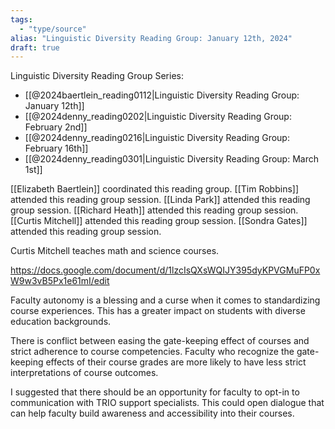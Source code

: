 ```yaml
---
tags:
  - "type/source"
alias: "Linguistic Diversity Reading Group: January 12th, 2024"
draft: true
---
```


Linguistic Diversity Reading Group Series:
- [[@2024baertlein_reading0112|Linguistic Diversity Reading Group: January 12th]]
- [[@2024denny_reading0202|Linguistic Diversity Reading Group: February 2nd]]
- [[@2024denny_reading0216|Linguistic Diversity Reading Group: February 16th]]
- [[@2024denny_reading0301|Linguistic Diversity Reading Group: March 1st]]

[[Elizabeth Baertlein]] coordinated this reading group.
[[Tim Robbins]] attended this reading group session.
[[Linda Park]] attended this reading group session.
[[Richard Heath]] attended this reading group session.
[[Curtis Mitchell]] attended this reading group session.
[[Sondra Gates]] attended this reading group session.

Curtis Mitchell teaches math and science courses.

https://docs.google.com/document/d/1lzcIsQXsWQIJY395dyKPVGMuFP0xW9w3vB5Px1e61mI/edit

Faculty autonomy is a blessing and a curse when it comes to standardizing course experiences. This has a greater impact on students with diverse education backgrounds.

There is conflict between easing the gate-keeping effect of courses and strict adherence to course competencies. Faculty who recognize the gate-keeping effects of their course grades are more likely to have less strict interpretations of course outcomes.

I suggested that there should be an opportunity for faculty to opt-in to communication with TRIO support specialists. This could open dialogue that can help faculty build awareness and accessibility into their courses.